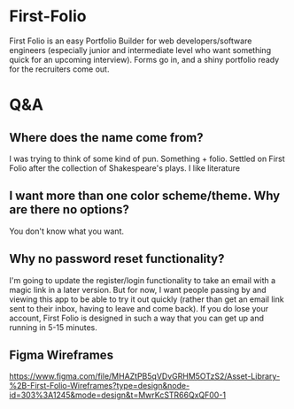 # First-Folio
First Folio is an easy Portfolio Builder for web developers/software engineers (especially junior and intermediate level who want something quick for an upcoming interview). Forms go in, and a shiny portfolio ready for the recruiters come out. 

# Q&A

## Where does the name come from?
I was trying to think of some kind of pun. Something + folio. Settled on First Folio after the collection of Shakespeare's plays. I like literature

## I want more than one color scheme/theme. Why are there no options?
You don't know what you want.

## Why no password reset functionality?
I'm going to update the register/login functionality to take an email with a magic link in a later version. But for now, I want people passing by and viewing this app to be able to try it out quickly (rather than get an email link sent to their inbox, having to leave and come back). If you do lose your account, First Folio is designed in such a way that you can get up and running in 5-15 minutes. 

## Figma Wireframes
https://www.figma.com/file/MHAZtPB5qVDvGRHM5OTzS2/Asset-Library-%2B-First-Folio-Wireframes?type=design&node-id=303%3A1245&mode=design&t=MwrKcSTR66QxQF00-1
